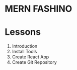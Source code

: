 # MERN FASHINO

# Lessons

1. Introduction
2. Install Tools
3. Create React App
4. Create Git Repository
